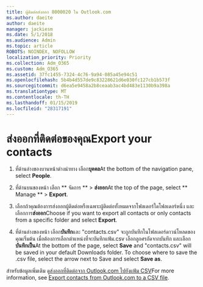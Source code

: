 ```yaml
---
title: ผู้ติดต่อส่งออก 8000020 ใน Outlook.com
ms.author: daeite
author: daeite
manager: jackiesm
ms.date: 5/1/2018
ms.audience: Admin
ms.topic: article
ROBOTS: NOINDEX, NOFOLLOW
localization_priority: Priority
ms.collection: Adm_O365
ms.custom: Adm_O365
ms.assetid: 37fc1455-7324-4c76-9a94-085a45e94c51
ms.openlocfilehash: 5b4b4d557de9c83228621d6e030fc127cb1b573f
ms.sourcegitcommit: d6ea5e9458a2b8ceaab3ac4bd483e1130b9a398a
ms.translationtype: MT
ms.contentlocale: th-TH
ms.lasthandoff: 01/15/2019
ms.locfileid: "28317191"
---
```

# <a name="export-your-contacts"></a><span data-ttu-id="e5435-102">ส่งออกที่ติดต่อของคุณ</span><span class="sxs-lookup"><span data-stu-id="e5435-102">Export your contacts</span></span>

1. <span data-ttu-id="e5435-103">ที่ด้านล่างของบานหน้าต่างนำทาง เลือก**บุคคล**</span><span class="sxs-lookup"><span data-stu-id="e5435-103">At the bottom of the navigation pane, select **People**.</span></span>
    
2. <span data-ttu-id="e5435-104">ที่ด้านบนของหน้า เลือก \*\* จัดการ \*\* \> **ส่งออก**</span><span class="sxs-lookup"><span data-stu-id="e5435-104">At the top of the page, select \*\* Manage \*\* \> **Export**.</span></span>
    
3. <span data-ttu-id="e5435-105">เลือกถ้าคุณต้องการส่งออกผู้ติดต่อหรือเฉพาะผู้ติดต่อทั้งหมดจากโฟลเดอร์ใดโฟลเดอร์หนึ่ง และเลือกการ**ส่งออก**</span><span class="sxs-lookup"><span data-stu-id="e5435-105">Choose if you want to export all contacts or only contacts from a specific folder and select **Export**.</span></span> 
    
4. <span data-ttu-id="e5435-p101">ที่ด้านล่างของหน้า เลือก**บันทึก**และ "contacts.csv" จะถูกบันทึกในโฟลเดอร์ดาวน์โหลดของคุณเริ่มต้น เมื่อต้องการเลือกตำแหน่งที่จะบันทึกแฟ้ม.csv เลือกลูกศรถัดจากบันทึก และเลือก**บันทึกเป็น**</span><span class="sxs-lookup"><span data-stu-id="e5435-p101">At the bottom of the page, select **Save** and "contacts.csv" will be saved in your default Downloads folder. To choose where to save the .csv file, select the arrow next to Save and select **Save as**.</span></span> 
    
<span data-ttu-id="e5435-108">สำหรับข้อมูลเพิ่มเติม ดู[ส่งออกที่ติดต่อจาก Outlook.com ไปยังแฟ้ม CSV](https://go.microsoft.com/fwlink/p/?linkid=873137)</span><span class="sxs-lookup"><span data-stu-id="e5435-108">For more information, see [Export contacts from Outlook.com to a CSV file](https://go.microsoft.com/fwlink/p/?linkid=873137).</span></span>
  

